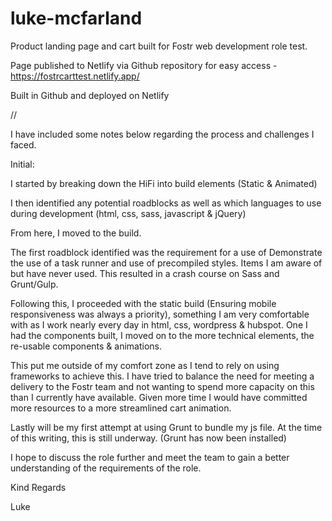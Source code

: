 # luke-mcfarland
Product landing page and cart built for Fostr web development role test.

Page published to Netlify via Github repository for easy access - https://fostrcarttest.netlify.app/

Built in Github and deployed on Netlify

//

I have included some notes below regarding the process and challenges I faced.

Initial:

I started by breaking down the HiFi into build elements (Static & Animated)

I then identified any potential roadblocks as well as which languages to use during development (html, css, sass, javascript & jQuery)

From here, I moved to the build.

The first roadblock identified was the requirement for a use of Demonstrate the use of a task runner and use of precompiled styles. Items I am aware of but have never used. This resulted in a crash course on Sass and Grunt/Gulp.

Following this, I proceeded with the static build (Ensuring mobile responsiveness was always a priority), something I am very comfortable with as I work nearly every day in html, css, wordpress & hubspot. One I had the components built, I moved on to the more technical elements, the re-usable components & animations.

This put me outside of my comfort zone as I tend to rely on using frameworks to achieve this. I have tried to balance the need for meeting a delivery to the Fostr team and not wanting to spend more capacity on this than I currently have available. Given more time I would have committed more resources to a more streamlined cart animation.

Lastly will be my first attempt at using Grunt to bundle my js file. At the time of this writing, this is still underway. (Grunt has now been installed)

I hope to discuss the role further and meet the team to gain a better understanding of the requirements of the role.

Kind Regards

Luke



